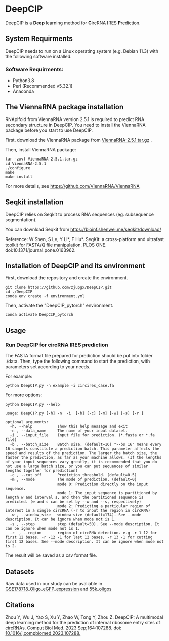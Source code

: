 # DeepCIP
DeepCIP is a **Deep** learning method for **C**ircRNA **I**RES **P**rediction.

## System Requirments
DeepCIP needs to run on a Linux operating system (e.g. Debian 11.3) with the following software installed.
### Software Requirments:
* Python3.8
* Perl (Recommended v5.32.1)
* Anaconda


## The ViennaRNA package installation
RNAplfold from ViennaRNA version 2.5.1 is required to predict RNA secondary structure in DeepCIP. You need to install the ViennaRNA package before you start to use DeepCIP.

First, download the ViennaRNA package from [ViennaRNA-2.5.1.tar.gz](https://www.tbi.univie.ac.at/RNA/download/sourcecode/2_5_x/ViennaRNA-2.5.1.tar.gz) .

Then, install ViennaRNA package:
```
tar -zxvf ViennaRNA-2.5.1.tar.gz
cd ViennaRNA-2.5.1
./configure
make
make install
```
For more details, see https://github.com/ViennaRNA/ViennaRNA

## Seqkit installation
DeepCIP relies on Seqkit to process RNA sequences (eg. subsequence segmentation).

You can download Seqkit from https://bioinf.shenwei.me/seqkit/download/

Reference: W Shen, S Le, Y Li*, F Hu*. SeqKit: a cross-platform and ultrafast toolkit for FASTA/Q file manipulation. PLOS ONE. doi:10.1371/journal.pone.0163962.

## Installation of DeepCIP and its environment
First, download the repository and create the environment.
```
git clone https://github.com/zjupgx/DeepCIP.git
cd ./DeepCIP
conda env create -f environment.yml
```
Then, activate the "DeepCIP_pytorch" environment.
```
conda activate DeepCIP_pytorch
```

## Usage
### Run DeepCIP for circRNA IRES prediction
The FASTA format file prepared for prediction should be put into folder ./data. 
Then, type the following command to start the prediction, with parameters set according to your needs.

For example:
```
python DeepCIP.py -n example -i circires_case.fa
```
For more options:
```
python DeepCIP.py --help
```
```
usage: DeepCIP.py [-h] -n  -i  [-b] [-c] [-m] [-w] [-s] [-r ]

optional arguments:
  -h, --help           show this help message and exit
  -n , --data_name     The name of your input dataset.
  -i , --input_file    Input file for prediction. (*.fasta or *.fa file)
  -b , --batch_size    Batch size. (default=16) "--bs 16" means every 16 sampels constitute a prediction batch. This parameter affects the speed and results of the prediction. The larger the batch size, the faster the prediction, as far as your machine allows. (If the lengths of your input sequences vary greatly, it is recommended that you do not use a large batch size, or you can put sequences of similar lengths together for prediction)
  -c , --cut_off       Prediction threshold. (default=0.5)
  -m , --mode          The mode of prediction. (default=0)
                       mode 0: Prediction directly on the input sequence.
                       mode 1: The input sequence is partitioned by length w and interval s, and then the partitioned sequence is predicted. (w and s can be set by --w and --s, respectively)
                       mode 2: Predicting a particular region of interest in a single circRNA (-r to input the region in circRNA)
  -w , --window_size   window size (default=174). See --mode description. It can be ignore when mode not is 1.
  -s , --step          step (default=50). See --mode description. It can be ignore when mode not is 1.
  -r  , --region       region of circRNA detection. e.g -r 1 12 for first 12 bases, -r -12 -1 for last 12 bases, -r 13 -1 for cutting first 12 bases. See --mode description. It can be ignore when mode not is 2.
  ```

The result will be saved as a csv format file.

## Datasets
Raw data used in our study can be avaliable in [GSE178718_Oligo_eGFP_expression](https://www.ncbi.nlm.nih.gov/geo/download/?acc=GSE178718&format=file&file=GSE178718%5FOligo%5FeGFP%5Fexpression%2Exlsx) and [55k_oligos](https://bitbucket.org/alexeyg-com/irespredictor/src/v2/data/)


## Citations
Zhou Y, Wu J, Yao S, Xu Y, Zhao W, Tong Y, Zhou Z. DeepCIP: A multimodal deep learning method for the prediction of internal ribosome entry sites of circRNAs. Comput Biol Med. 2023 Sep;164:107288. doi: [10.1016/j.compbiomed.2023.107288.](https://doi.org/10.1016/j.compbiomed.2023.107288)
